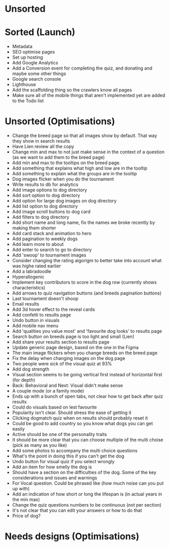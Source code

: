 # Unsorted

# Sorted (Launch)

- Metadata
- SEO optimise pages
- Set up hosting
- Add Google Analytics
- Add a Conversion event for completing the quiz, and donating and maybe some other things
- Google search console
- Lighthouse
- Add the scaffolding thing so the crawlers know all pages
- Make sure all of the mobile things that aren't implemented yet are added to the Todo list

# Unsorted (Optimisations)

- Change the breed page so that all images show by default. That way they show in search results
- Have Lien review all the copy
- Change min and max to not just make sense in the context of a question (as we want to add them to the breed page)
- Add min and max to the tooltips on the breed page.
- Add something that explains what high and low are in the tooltip
- Add something to explain what the groups are in the tooltip
- Dog images flicker when you do the tournament
- Write results to db for analytics
- Add image options to dog directory
- Add sort option to dog directory
- Add option for large dog images on dog directory
- Add list option to dog directory
- Add image scroll buttons to dog card
- Add filters to dog directory
- Add short name and long name, fix the names we broke recently by making them shorter
- Add card stack and animation to hero
- Add pagination to weekly dogs
- Add learn more to about
- Add enter to search to go to directory
- Add 'swoop' to tournament images
- Consider changing the rating algorigm to better take into account what was highe rated earlier
- Add a labradoodle
- Hyperallogenic
- Implement key contributors to score in the dog row (currently shows characteristics)
- Add arrows to quiz navigation buttons (and breeds pagination buttons)
- Last tournament doesn't shoop
- Email results
- Add 3d hover effect to the reveal cards
- Add confetti to results page
- Undo button in visuals
- Add mobile nav menu
- Add 'qualities you value most' and 'favourite dog looks' to results page
- Search button on breeds page is too light and small (Lien)
- Add share your results section to results page
- Update generic page design, based on the one in the Figma
- The main image flickers when you change breeds on the breed page
- Fix the delay when changing images on the dog page
- Two people were sick of the visual quiz at 93%
- Add dog strength
- Visual section seems to be going vertical first instead of horizontal first (for depth)
- Back: Behavioral and Next: Visual didn't make sense
- A couple mode (or a family mode)
- Ends up with a bunch of open tabs, not clear how to get back after quiz results
- Could do visuals based on lest favourite
- Popularity isn't clear. Should stress the ease of getting it
- Clicking dogmatch quiz when on results should probably reset it
- Could be good to add country so you know what dogs you can get easily
- Active should be one of the personality traits
- It should be more clear that you can choose multiple of the multi choise (pick as many as you like)
- Add some photos to accompany the multi choice questions
- What's the point in doing this if you can't get the dog
- Undo button for visual quiz if you select wrongly
- Add an item for how smelly the dog is
- Should have a section on the difficulties of the dog. Some of the key considerations and issues and warnings
- For Vocal question. Could be phrased like (how much noise can you put up with)
- Add an indication of how short or long the lifespan is (in actual years in the min max)
- Change the quiz questions numbers to be continuous (not per section)
- It's not clear that you can edit your answers or how to do that
- Price of dog?

# Needs designs (Optimisations)
